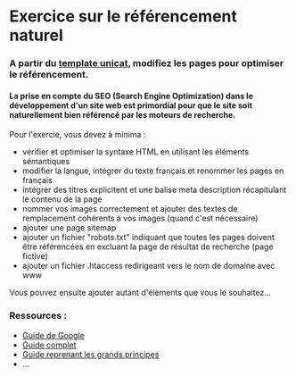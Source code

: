 # Exercice sur le référencement naturel

### A partir du [template unicat](https://github.com/SimplonCharleville/Exercices/blob/master/Site%20Simplon/unicat.zip), modifiez les pages pour optimiser le référencement.

#### La prise en compte du SEO (Search Engine Optimization) dans le développement d'un site web est primordial pour que le site soit naturellement bien référencé par les moteurs de recherche.

Pour l'exercie, vous devez à minima :
* vérifier et optimiser la syntaxe HTML en utilisant les éléments sémantiques
* modifier la langue, intégrer du texte français et renommer les pages en français
* intégrer des titres explicitent et une balise meta description récapitulant le contenu de la page
* nommer vos images correctement et ajouter des textes de remplacement cohérents à vos images (quand c'est nécessaire)
* ajouter une page sitemap
* ajouter un fichier "robots.txt" indiquant que toutes les pages doivent être référencées en excluant la page de résultat de recherche (page fictive)
* ajouter un fichier .htaccess redirigeant vers le nom de domaine avec www
  
 Vous pouvez ensuite ajouter autant d'élèments que vous le souhaitez...

### Ressources :
* [Guide de Google](https://support.google.com/webmasters/answer/7451184?hl=fr)
* [Guide complet](https://www.optimisation-conversion.com/webmarketing/guide-optimisation-referencement-naturel-evaluation-seo/)
* [Guide reprenant les grands principes](https://www.commentcamarche.com/contents/1267-referencement-naturel-seo-guide-pratique-complet)
* ...

